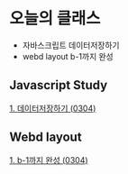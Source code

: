 # 오늘의 클래스

- 자바스크립트 데이터저장하기   
- webd layout b-1까지 완성

## Javascript Study
[1. 데이터저장하기 (0304)](https://ukey77.github.io/webs2024/javascript/javascript01.html)

## Webd layout
[1. b-1까지 완성 (0304)](https://ukey77.github.io/webs2024/webd/layout/index.html)
